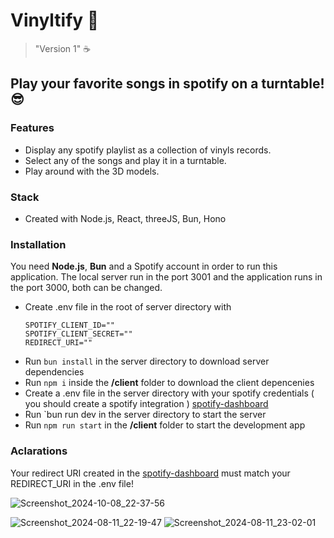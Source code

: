 
# Vinyltify :musical_note:
> "Version 1" :coffee:

## Play your favorite songs in spotify on a turntable! :sunglasses: 

### Features
- Display any spotify playlist as a collection of vinyls records.
- Select any of the songs and play it in a turntable.
- Play around with the 3D models.

### Stack
- Created with Node.js, React, threeJS, Bun, Hono 

### Installation
You need **Node.js**, **Bun** and a Spotify account in order to run this application.
The local server run in the port 3001 and the application runs in the port 3000, both can be changed.

- Create .env file in the root of server directory with
  ```
  SPOTIFY_CLIENT_ID=""
  SPOTIFY_CLIENT_SECRET=""
  REDIRECT_URI=""
  ```
- Run `bun install` in the server directory to download server dependencies
- Run `npm i` inside the **/client** folder to download the client depencenies
- Create a .env file in the server directory with your spotify credentials ( you should create a spotify integration ) [spotify-dashboard](https://developer.spotify.com/dashboard/login "spotify dashboard")
- Run `bun run dev in the server directory to start the server
- Run `npm run start` in the **/client** folder to start the development app

### Aclarations

Your redirect URI created in the [spotify-dashboard](https://developer.spotify.com/dashboard/login "spotify dashboard") must match your REDIRECT_URI in the .env file!

![Screenshot_2024-10-08_22-37-56](https://github.com/user-attachments/assets/40084b22-02a5-4432-be43-2f02d2ffd248)

![Screenshot_2024-08-11_22-19-47](https://github.com/user-attachments/assets/b91f1134-c9ab-4d24-a6bb-0a5b3623e5ba)
![Screenshot_2024-08-11_23-02-01](https://github.com/user-attachments/assets/fcf407a4-8837-42d3-9a7a-59252053d4a3)


